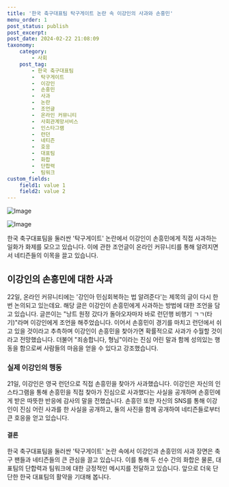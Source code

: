 ```yaml
---
title: '한국 축구대표팀 탁구게이트 논란 속 이강인의 사과와 손흥민'
menu_order: 1
post_status: publish
post_excerpt: 
post_date: 2024-02-22 21:08:09
taxonomy:
    category:
        - 사회
    post_tag:
        - 한국 축구대표팀
        -  탁구게이트
        -  이강인
        -  손흥민
        -  사과
        -  논란
        -  조언글
        -  온라인 커뮤니티
        -  사회관계망서비스
        -  인스타그램
        -  런던
        -  네티즌
        -  호응
        -  대표팀
        -  화합
        -  단합력
        -  팀워크
custom_fields:
    field1: value 1
    field2: value 2
---
```


![Image](https://imgnews.pstatic.net/image/014/2024/02/22/0005145713_001_20240222054101857.jpg?type=w647)

![Image](https://imgnews.pstatic.net/image/014/2024/02/22/0005145713_002_20240222054101923.jpg?type=w647)

한국 축구대표팀을 둘러싼 '탁구게이트' 논란에서 이강인이 손흥민에게 직접 사과하는 일화가 화제를 모으고 있습니다. 이에 관한 조언글이 온라인 커뮤니티를 통해 알려지면서 네티즌들의 이목을 끌고 있습니다.
## 이강인의 손흥민에 대한 사과
22일, 온라인 커뮤니티에는 '강인아 민심회복하는 법 알려준다'는 제목의 글이 다시 한번 논의되고 있는데요. 해당 글은 이강인이 손흥민에게 사과하는 방법에 대한 조언을 담고 있습니다. 글쓴이는 "낭트 원정 갔다가 돌아오자마자 바로 런던행 비행기 ㄱㄱ(타기)"라며 이강인에게 조언을 해주었습니다. 
이어서 손흥민이 경기를 마치고 런던에서 쉬고 있을 것이라고 추측하며 이강인이 손흥민을 찾아가면 확률적으로 사과가 수월할 것이라고 전망했습니다. 더불어 "죄송합니다, 형님"이라는 진심 어린 말과 함께 성의있는 행동을 함으로써 사람들의 마음을 얻을 수 있다고 강조했습니다.
### 실제 이강인의 행동
21일, 이강인은 영국 런던으로 직접 손흥민을 찾아가 사과했습니다. 이강인은 자신의 인스타그램을 통해 손흥민을 직접 찾아가 진심으로 사과했다는 사실을 공개하며 손흥민에게 받은 따뜻한 반응에 감사의 말을 전했습니다.
손흥민 또한 자신의 SNS를 통해 이강인이 진심 어린 사과를 한 사실을 공개하고, 둘의 사진을 함께 공개하여 네티즌들로부터 큰 호응을 얻고 있습니다.
#### 결론
한국 축구대표팀을 둘러싼 '탁구게이트' 논란 속에서 이강인과 손흥민의 사과 장면은 축구 팬들과 네티즌들의 큰 관심을 끌고 있습니다. 이를 통해 두 선수 간의 화합은 물론, 대표팀의 단합력과 팀워크에 대한 긍정적인 메시지를 전달하고 있습니다. 앞으로 더욱 단단한 한국 대표팀의 활약을 기대해 봅니다.

